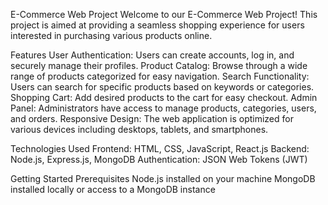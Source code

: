 E-Commerce Web Project
Welcome to our E-Commerce Web Project! This project is aimed at providing a seamless shopping experience for users interested in purchasing various products online.

Features
User Authentication: Users can create accounts, log in, and securely manage their profiles.
Product Catalog: Browse through a wide range of products categorized for easy navigation.
Search Functionality: Users can search for specific products based on keywords or categories.
Shopping Cart: Add desired products to the cart for easy checkout.
Admin Panel: Administrators have access to manage products, categories, users, and orders.
Responsive Design: The web application is optimized for various devices including desktops, tablets, and smartphones.

Technologies Used
Frontend: HTML, CSS, JavaScript, React.js
Backend: Node.js, Express.js, MongoDB
Authentication: JSON Web Tokens (JWT)

Getting Started
Prerequisites
Node.js installed on your machine
MongoDB installed locally or access to a MongoDB instance

